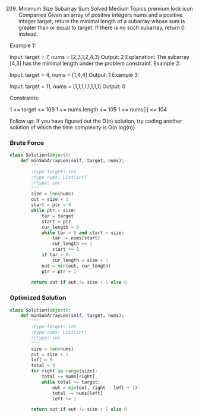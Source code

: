 209. Minimum Size Subarray Sum
Solved
Medium
Topics
premium lock icon
Companies
Given an array of positive integers nums and a positive integer target, return the minimal length of a subarray whose sum is greater than or equal to target. If there is no such subarray, return 0 instead.

 

Example 1:

Input: target = 7, nums = [2,3,1,2,4,3]
Output: 2
Explanation: The subarray [4,3] has the minimal length under the problem constraint.
Example 2:

Input: target = 4, nums = [1,4,4]
Output: 1
Example 3:

Input: target = 11, nums = [1,1,1,1,1,1,1,1]
Output: 0
 

Constraints:

1 <= target <= 109
1 <= nums.length <= 105
1 <= nums[i] <= 104
 

Follow up: If you have figured out the O(n) solution, try coding another solution of which the time complexity is O(n log(n)).

### Brute Force

```python
class Solution(object):
    def minSubArrayLen(self, target, nums):
        """
        :type target: int
        :type nums: List[int]
        :rtype: int
        """
        size = len(nums)
        out = size + 1
        start = ptr = 0
        while ptr < size:
            tar = target
            start = ptr
            cur_length = 0
            while tar > 0 and start < size:
                tar -= nums[start]
                cur_length += 1
                start += 1
            if tar > 0:
                cur_length = size + 1
            out = min(out, cur_length)
            ptr = ptr + 1
        
        return out if out != size + 1 else 0
```
### Optimized Solution

```python
class Solution(object):
    def minSubArrayLen(self, target, nums):
        """
        :type target: int
        :type nums: List[int]
        :rtype: int
        """
        size = len(nums)
        out = size + 1
        left = 0
        total = 0
        for right in range(size):
            total += nums[right]
            while total >= target:
                out = min(out, right - left + 1)
                total -= nums[left]
                left += 1

        return out if out != size + 1 else 0
```